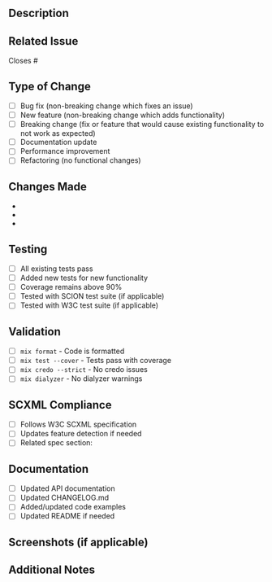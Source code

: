 ## Description
<!-- Provide a brief description of the changes in this PR -->

## Related Issue
<!-- Link to the issue this PR addresses -->
Closes #

## Type of Change
<!-- Mark the relevant option with an "x" -->
- [ ] Bug fix (non-breaking change which fixes an issue)
- [ ] New feature (non-breaking change which adds functionality)
- [ ] Breaking change (fix or feature that would cause existing functionality to not work as expected)
- [ ] Documentation update
- [ ] Performance improvement
- [ ] Refactoring (no functional changes)

## Changes Made
<!-- List the specific changes made in this PR -->
- 
- 
- 

## Testing
<!-- Describe the tests you ran to verify your changes -->
- [ ] All existing tests pass
- [ ] Added new tests for new functionality
- [ ] Coverage remains above 90%
- [ ] Tested with SCION test suite (if applicable)
- [ ] Tested with W3C test suite (if applicable)

## Validation
<!-- Confirm you've run the validation workflow -->
- [ ] `mix format` - Code is formatted
- [ ] `mix test --cover` - Tests pass with coverage
- [ ] `mix credo --strict` - No credo issues
- [ ] `mix dialyzer` - No dialyzer warnings

## SCXML Compliance
<!-- If this affects SCXML compliance -->
- [ ] Follows W3C SCXML specification
- [ ] Updates feature detection if needed
- [ ] Related spec section: 

## Documentation
<!-- Documentation updates made -->
- [ ] Updated API documentation
- [ ] Updated CHANGELOG.md
- [ ] Added/updated code examples
- [ ] Updated README if needed

## Screenshots (if applicable)
<!-- Add screenshots to help explain your changes -->

## Additional Notes
<!-- Any additional information that reviewers should know -->